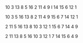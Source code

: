 10 3 13 8 5 16 2 11
4 9 I 14 15 6 12 1

10 3 5 16
13 8 2 11 4 9 15 6 7 14 12 1

2 11 5 16
13 8 10 3 12 1 15 6 7 14 4 9

2 11 13 8
5 16 10 3 12 1 7 14 15 6 4 9
 